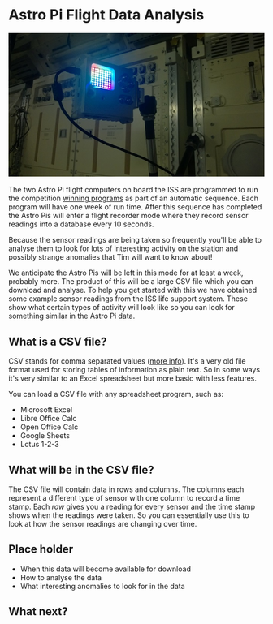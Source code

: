 # Astro Pi Flight Data Analysis

![](images/columbus.jpg)

The two Astro Pi flight computers on board the ISS are programmed to run the competition [winning programs](http://astro-pi.org/competition/winners/) as part of an automatic sequence.  Each program will have one week of run time. After this sequence has completed the Astro Pis will enter a flight recorder mode where they record sensor readings into a database every 10 seconds.

Because the sensor readings are being taken so frequently you'll be able to analyse them to look for lots of interesting activity on the station and possibly strange anomalies that Tim will want to know about!

We anticipate the Astro Pis will be left in this mode for at least a week, probably more. The product of this will be a large CSV file which you can download and analyse. To help you get started with this we have obtained some example sensor readings from the ISS life support system. These show what certain types of activity will look like so you can look for something similar in the Astro Pi data.

## What is a CSV file?

CSV stands for comma separated values ([more info](https://en.wikipedia.org/wiki/Comma-separated_values)). It's a very old file format used for storing tables of information as plain text. So in some ways it's very similar to an Excel spreadsheet but more basic with less features.

You can load a CSV file with any spreadsheet program, such as:

- Microsoft Excel
- Libre Office Calc
- Open Office Calc
- Google Sheets
- Lotus 1-2-3

## What will be in the CSV file?

The CSV file will contain data in rows and columns. The columns each represent a different type of sensor with one column to record a time stamp. Each *row* gives you a reading for every sensor and the time stamp shows when the readings were taken. So you can essentially use this to look at how the sensor readings are changing over time.


## Place holder
- When this data will become available for download
- How to analyse the data
- What interesting anomalies to look for in the data

## What next?

